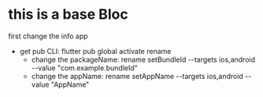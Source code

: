 
# this is a base Bloc

first change the info app
- get pub CLI: flutter pub global activate rename
  + change the packageName: rename setBundleId --targets ios,android --value "com.example.bundleId"
  + change the appName: rename setAppName --targets ios,android --value "AppName"

